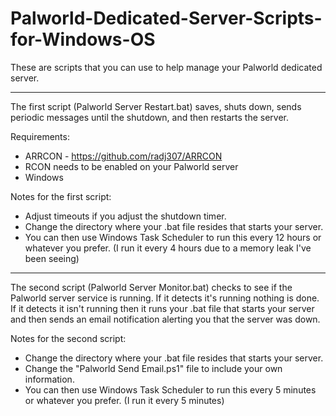 # Palworld-Dedicated-Server-Scripts-for-Windows-OS
These are scripts that you can use to help manage your Palworld dedicated server.

-----------------------------------------------------------------------------------------------------------------

The first script (Palworld Server Restart.bat) saves, shuts down, sends periodic messages until the shutdown, and then restarts the server.

Requirements:
  - ARRCON - https://github.com/radj307/ARRCON
  - RCON needs to be enabled on your Palworld server
  - Windows

Notes for the first script:
  - Adjust timeouts if you adjust the shutdown timer.
  - Change the directory where your .bat file resides that starts your server.
  - You can then use Windows Task Scheduler to run this every 12 hours or whatever you prefer. (I run it every 4 hours due to a memory leak I've been seeing)

-----------------------------------------------------------------------------------------------------------------

The second script (Palworld Server Monitor.bat) checks to see if the Palworld server service is running. If it detects it's running nothing is done. If it detects it isn't running then it runs your .bat file that starts your server and then sends an email notification alerting you that the server was down.

Notes for the second script:
  - Change the directory where your .bat file resides that starts your server.
  - Change the "Palworld Send Email.ps1" file to include your own information.
  - You can then use Windows Task Scheduler to run this every 5 minutes or whatever you prefer. (I run it every 5 minutes)
